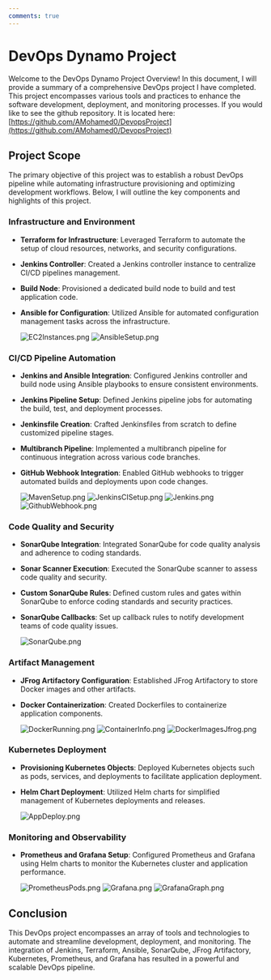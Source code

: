```yaml
---
comments: true
---
```


# **DevOps Dynamo Project**

Welcome to the DevOps Dynamo Project Overview! In this document, I will provide a summary of a comprehensive DevOps project I have completed. This project encompasses various tools and practices to enhance the software development, deployment, and monitoring processes. If you would like to see the github repository. It is located here: [https://github.com/AMohamed0/DevopsProject](https://github.com/AMohamed0/DevopsProject)

## Project Scope

The primary objective of this project was to establish a robust DevOps pipeline while automating infrastructure provisioning and optimizing development workflows. Below, I will outline the key components and highlights of this project.

### Infrastructure and Environment

- **Terraform for Infrastructure**: Leveraged Terraform to automate the setup of cloud resources, networks, and security configurations.

- **Jenkins Controller**: Created a Jenkins controller instance to centralize CI/CD pipelines management.

- **Build Node**: Provisioned a dedicated build node to build and test application code.

- **Ansible for Configuration**: Utilized Ansible for automated configuration management tasks across the infrastructure.

  ![EC2Instances.png](https://raw.githubusercontent.com/AMohamed0/DevopsProject/main/images/EC2Instances.png)
  ![AnsibleSetup.png](https://raw.githubusercontent.com/AMohamed0/DevopsProject/main/images/AnsibleSetup.png)

### CI/CD Pipeline Automation

- **Jenkins and Ansible Integration**: Configured Jenkins controller and build node using Ansible playbooks to ensure consistent environments.

- **Jenkins Pipeline Setup**: Defined Jenkins pipeline jobs for automating the build, test, and deployment processes.

- **Jenkinsfile Creation**: Crafted Jenkinsfiles from scratch to define customized pipeline stages.

- **Multibranch Pipeline**: Implemented a multibranch pipeline for continuous integration across various code branches.

- **GitHub Webhook Integration**: Enabled GitHub webhooks to trigger automated builds and deployments upon code changes.

  ![MavenSetup.png](https://raw.githubusercontent.com/AMohamed0/DevopsProject/main/images/MavenSetup.png)
  ![JenkinsCISetup.png](https://raw.githubusercontent.com/AMohamed0/DevopsProject/main/images/JenkinsCISetup.png)
  ![Jenkins.png](https://raw.githubusercontent.com/AMohamed0/DevopsProject/main/images/Jenkins.png)
  ![GithubWebhook.png](https://raw.githubusercontent.com/AMohamed0/DevopsProject/main/images/GithubWebhook.png)

### Code Quality and Security

- **SonarQube Integration**: Integrated SonarQube for code quality analysis and adherence to coding standards.

- **Sonar Scanner Execution**: Executed the SonarQube scanner to assess code quality and security.

- **Custom SonarQube Rules**: Defined custom rules and gates within SonarQube to enforce coding standards and security practices.

- **SonarQube Callbacks**: Set up callback rules to notify development teams of code quality issues.

  ![SonarQube.png](https://raw.githubusercontent.com/AMohamed0/DevopsProject/main/images/SonarQube.png)

### Artifact Management

- **JFrog Artifactory Configuration**: Established JFrog Artifactory to store Docker images and other artifacts.

- **Docker Containerization**: Created Dockerfiles to containerize application components.

  ![DockerRunning.png](https://raw.githubusercontent.com/AMohamed0/DevopsProject/main/images/DockerRunning.png)
  ![ContainerInfo.png](https://raw.githubusercontent.com/AMohamed0/DevopsProject/main/images/ContainerInfo.png)
  ![DockerImagesJfrog.png](https://raw.githubusercontent.com/AMohamed0/DevopsProject/main/images/DockerImagesJfrog.png)

### Kubernetes Deployment

- **Provisioning Kubernetes Objects**: Deployed Kubernetes objects such as pods, services, and deployments to facilitate application deployment.

- **Helm Chart Deployment**: Utilized Helm charts for simplified management of Kubernetes deployments and releases.

  ![AppDeploy.png](https://raw.githubusercontent.com/AMohamed0/DevopsProject/main/images/AppDeploy.png)

### Monitoring and Observability

- **Prometheus and Grafana Setup**: Configured Prometheus and Grafana using Helm charts to monitor the Kubernetes cluster and application performance.

  ![PrometheusPods.png](https://raw.githubusercontent.com/AMohamed0/DevopsProject/main/images/PrometheusPods.png)
  ![Grafana.png](https://raw.githubusercontent.com/AMohamed0/DevopsProject/main/images/Grafana.png)
  ![GrafanaGraph.png](https://raw.githubusercontent.com/AMohamed0/DevopsProject/main/images/GrafanaGraph.png)

## Conclusion

This DevOps project encompasses an array of tools and technologies to automate and streamline development, deployment, and monitoring. The integration of Jenkins, Terraform, Ansible, SonarQube, JFrog Artifactory, Kubernetes, Prometheus, and Grafana has resulted in a powerful and scalable DevOps pipeline.
